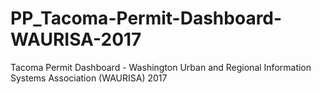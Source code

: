 # PP_Tacoma-Permit-Dashboard-WAURISA-2017
Tacoma Permit Dashboard - Washington Urban and Regional Information Systems Association (WAURISA) 2017

